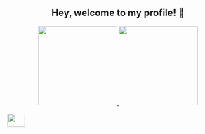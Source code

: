 ### <h2 align="center">Hey, welcome to my profile! 👋 </h2>

<div align="center">
  <a href="https://github.com/gustavokubiack">
  <img height="180em" src="https://github-readme-stats.vercel.app/api?username=gustavokubiack&show_icons=true&theme=midnight-purple&include_all_commits=true&count_private=true"/>
  
  <img height="180em" src="https://github-readme-stats.vercel.app/api/top-langs/?username=gustavokubiack&layout=compact&langs_count=7&theme=midnight-purple"/>

</div>
  
<div style="display: inline_block"><br>
 <img height="30" width="40" src="https://cdn.jsdelivr.net/gh/devicons/devicon/icons/javascript/javascript-original.svg" />
</di>
